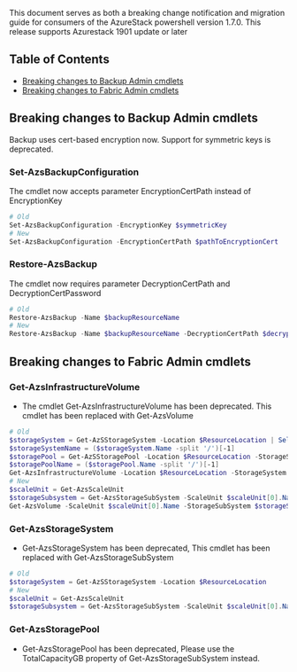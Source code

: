 
This document serves as both a breaking change notification and migration guide for consumers of the AzureStack powershell version 1.7.0. This release supports Azurestack 1901 update or later

## Table of Contents
- [Breaking changes to Backup Admin cmdlets](#breaking-changes-to-backup-admin-cmdlets)
- [Breaking changes to Fabric Admin cmdlets](#breaking-changes-to-fabric-admin-cmdlets)

## Breaking changes to Backup Admin cmdlets
Backup uses cert-based encryption now. Support for symmetric keys is deprecated.
### Set-AzsBackupConfiguration 
The cmdlet now accepts parameter EncryptionCertPath instead of EncryptionKey

```powershell
# Old
Set-AzsBackupConfiguration -EncryptionKey $symmetricKey
# New
Set-AzsBackupConfiguration -EncryptionCertPath $pathToEncryptionCert
```

### Restore-AzsBackup 
The cmdlet now requires parameter DecryptionCertPath and DecryptionCertPassword

```powershell
# Old
Restore-AzsBackup -Name $backupResourceName
# New
Restore-AzsBackup -Name $backupResourceName -DecryptionCertPath $decryptionCertPath -DecryptionCertPassword $decryptionCertPassword
```

## Breaking changes to Fabric Admin cmdlets

### Get-AzsInfrastructureVolume
- The cmdlet Get-AzsInfrastructureVolume has been deprecated. This cmdlet has been replaced with Get-AzsVolume
```powershell
# Old
$storageSystem = Get-AzSStorageSystem -Location $ResourceLocation | Select-Object -First 1
$storageSystemName = ($storageSystem.Name -split '/')[-1]
$storagePool = Get-AzSStoragePool -Location $ResourceLocation -StorageSystem $storageSystemName
$storagePoolName = ($storagePool.Name -split '/')[-1]
Get-AzsInfrastructureVolume -Location $ResourceLocation -StorageSystem $storageSystemName -StoragePool $storagePoolName
# New
$scaleUnit = Get-AzsScaleUnit
$storageSubsystem = Get-AzsStorageSubSystem -ScaleUnit $scaleUnit[0].Name
Get-AzsVolume -ScaleUnit $scaleUnit[0].Name -StorageSubSystem $storageSubsystem.Name
```
	
### Get-AzsStorageSystem
- Get-AzsStorageSystem has been deprecated, This cmdlet has been replaced with Get-AzsStorageSubSystem

```powershell
# Old
$storageSystem = Get-AzSStorageSystem -Location $ResourceLocation 
# New
$scaleUnit = Get-AzsScaleUnit
$storageSubsystem = Get-AzsStorageSubSystem -ScaleUnit $scaleUnit[0].Name
```

### Get-AzsStoragePool
- Get-AzsStoragePool has been deprecated, Please use the TotalCapacityGB property of Get-AzsStorageSubSystem instead.